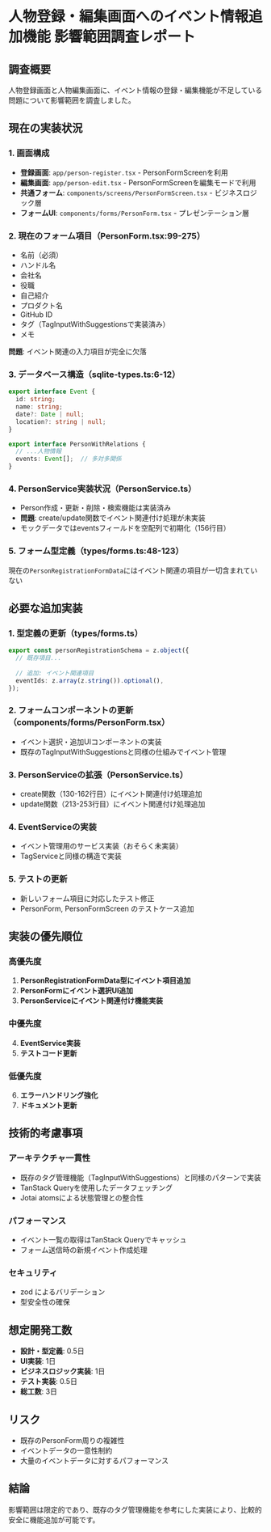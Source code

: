 # 人物登録・編集画面へのイベント情報追加機能 影響範囲調査レポート

## 調査概要
人物登録画面と人物編集画面に、イベント情報の登録・編集機能が不足している問題について影響範囲を調査しました。

## 現在の実装状況

### 1. 画面構成
- **登録画面**: `app/person-register.tsx` - PersonFormScreenを利用
- **編集画面**: `app/person-edit.tsx` - PersonFormScreenを編集モードで利用  
- **共通フォーム**: `components/screens/PersonFormScreen.tsx` - ビジネスロジック層
- **フォームUI**: `components/forms/PersonForm.tsx` - プレゼンテーション層

### 2. 現在のフォーム項目（PersonForm.tsx:99-275）
- 名前（必須）
- ハンドル名  
- 会社名
- 役職
- 自己紹介
- プロダクト名
- GitHub ID
- タグ（TagInputWithSuggestionsで実装済み）
- メモ

**問題**: イベント関連の入力項目が完全に欠落

### 3. データベース構造（sqlite-types.ts:6-12）
```typescript
export interface Event {
  id: string;
  name: string;
  date?: Date | null;
  location?: string | null;
}

export interface PersonWithRelations {
  // ...人物情報
  events: Event[];  // 多対多関係
}
```

### 4. PersonService実装状況（PersonService.ts）
- Person作成・更新・削除・検索機能は実装済み
- **問題**: create/update関数でイベント関連付け処理が未実装
- モックデータではeventsフィールドを空配列で初期化（156行目）

### 5. フォーム型定義（types/forms.ts:48-123）
現在の`PersonRegistrationFormData`にはイベント関連の項目が一切含まれていない

## 必要な追加実装

### 1. 型定義の更新（types/forms.ts）
```typescript
export const personRegistrationSchema = z.object({
  // 既存項目...
  
  // 追加: イベント関連項目
  eventIds: z.array(z.string()).optional(),
});
```

### 2. フォームコンポーネントの更新（components/forms/PersonForm.tsx）
- イベント選択・追加UIコンポーネントの実装
- 既存のTagInputWithSuggestionsと同様の仕組みでイベント管理

### 3. PersonServiceの拡張（PersonService.ts）
- create関数（130-162行目）にイベント関連付け処理追加
- update関数（213-253行目）にイベント関連付け処理追加

### 4. EventServiceの実装
- イベント管理用のサービス実装（おそらく未実装）
- TagServiceと同様の構造で実装

### 5. テストの更新
- 新しいフォーム項目に対応したテスト修正
- PersonForm, PersonFormScreen のテストケース追加

## 実装の優先順位

### 高優先度
1. **PersonRegistrationFormData型にイベント項目追加**
2. **PersonFormにイベント選択UI追加**
3. **PersonServiceにイベント関連付け機能実装**

### 中優先度
4. **EventService実装**
5. **テストコード更新**

### 低優先度
6. **エラーハンドリング強化**
7. **ドキュメント更新**

## 技術的考慮事項

### アーキテクチャ一貫性
- 既存のタグ管理機能（TagInputWithSuggestions）と同様のパターンで実装
- TanStack Queryを使用したデータフェッチング
- Jotai atomsによる状態管理との整合性

### パフォーマンス
- イベント一覧の取得はTanStack Queryでキャッシュ
- フォーム送信時の新規イベント作成処理

### セキュリティ
- zod によるバリデーション
- 型安全性の確保

## 想定開発工数
- **設計・型定義**: 0.5日
- **UI実装**: 1日
- **ビジネスロジック実装**: 1日
- **テスト実装**: 0.5日
- **総工数**: 3日

## リスク
- 既存のPersonForm周りの複雑性
- イベントデータの一意性制約
- 大量のイベントデータに対するパフォーマンス

## 結論
影響範囲は限定的であり、既存のタグ管理機能を参考にした実装により、比較的安全に機能追加が可能です。
